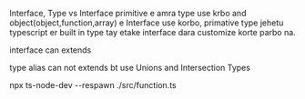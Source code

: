 Interface, Type vs Interface
primitive e amra type use krbo and object(object,function,array) e Interface use korbo, primative type jehetu typescript er built in type tay etake interface dara customize korte parbo na.

interface can extends 

type alias can not extends bt use Unions and Intersection Types


npx ts-node-dev  --respawn ./src/function.ts